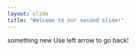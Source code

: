 ```yaml
---
layout: slide
title: "Welcome to our second slide!"
---
```

something new
Use left arrow to go back!
